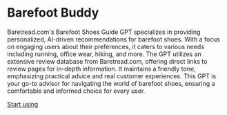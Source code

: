 # Barefoot Buddy

Baretread.com's Barefoot Shoes Guide GPT specializes in providing personalized, AI-driven recommendations for barefoot shoes. With a focus on engaging users about their preferences, it caters to various needs including running, office wear, hiking, and more. The GPT utilizes an extensive review database from Baretread.com, offering direct links to review pages for in-depth information. It maintains a friendly tone, emphasizing practical advice and real customer experiences. This GPT is your go-to advisor for navigating the world of barefoot shoes, ensuring a comfortable and informed choice for every user.

[Start using](https://chat.openai.com/g/g-kwOyaA3hp)